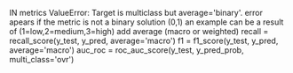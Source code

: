 IN metrics
ValueError: Target is multiclass but average='binary'.
error apears if the metric is not a binary solution (0,1) an example can be a result of (1=low,2=medium,3=high)
add average (macro or weighted)
recall = recall_score(y_test, y_pred, average='macro')
f1 = f1_score(y_test, y_pred, average='macro')
auc_roc = roc_auc_score(y_test, y_pred_prob, multi_class='ovr')